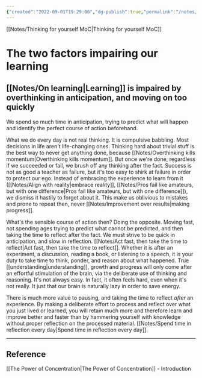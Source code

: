 ```yaml
---
{"created":"2022-09-01T19:29:00","dg-publish":true,"permalink":"/notes/the-two-factors-impairing-our-learning/","dgPassFrontmatter":true,"updated":"2024-12-22T16:24:14.279+01:00"}
---
```


[[Notes/Thinking for yourself MoC\|Thinking for yourself MoC]]
# The two factors impairing our learning

## [[Notes/On learning\|Learning]] is impaired by overthinking in anticipation, and moving on too quickly
We spend so much time in anticipation, trying to predict what will happen and identify the perfect course of action beforehand.

What we do every day is not real thinking. It is compulsive babbling. Most decisions in life aren't life-changing ones. Thinking hard about trivial stuff is the best way to never get anything done, because [[Notes/Overthinking kills momentum\|Overthinking kills momentum]]. But once we're done, regardless if we succeeded or fail, we brush off any thinking after the fact. 
Success is not as good a teacher as failure, but it's too easy to shirk at failure in order to protect our ego. Instead of embracing the experience to learn from it ([[Notes/Align with reality\|embrace reality]], [[Notes/Pros fail like amateurs, but with one difference\|Pros fail like amateurs, but with one difference]]), we dismiss it hastily to forget about it. This make us oblivious to mistakes and prone to repeat then, never [[Notes/Improvement over results\|making progress]].

What's the sensible course of action then? Doing the opposite. Moving fast, not spending ages trying to predict what cannot be predicted, and then taking the time to reflect after the fact. We must strive to be quick in anticipation, and slow in reflection. [[Notes/Act fast, then take the time to reflect\|Act fast, then take the time to reflect]]. 
Whether it is after an experiment, a discussion, reading a book, or listening to a speech, it is your duty to take time to think, ponder, and reason about what happened. True [[understanding\|understanding]], growth and progress will only come after an effortful stimulation of the brain, via the deliberate use of thinking and reasoning.
It's not always easy. In fact, it often feels hard, even when it's not really. It just that our brain is naturally lazy in order to save energy.

There is much more value to pausing, and taking the time to reflect *after* an experience. By making a deliberate effort to process and reflect over what you just lived or learned, you will retain much more and therefore learn and improve better and faster than by hammering yourself with knowledge without proper reflection on the processed material.
[[Notes/Spend time in reflection every day\|Spend time in reflection every day]].

---
## Reference
[[The Power of Concentration\|The Power of Concentration]] - Introduction